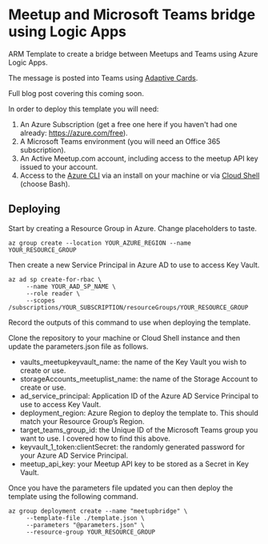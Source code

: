 # Meetup and Microsoft Teams bridge using Logic Apps

ARM Template to create a bridge between Meetups and Teams using Azure Logic Apps.

The message is posted into Teams using [Adaptive Cards](https://adaptivecards.io/).

Full blog post covering this coming soon.

In order to deploy this template you will need:

1. An Azure Subscription (get a free one here if you haven't had one already: https://azure.com/free).
2. A Microsoft Teams environment (you will need an Office 365 subscription).
3. An Active Meetup.com account, including access to the meetup API key issued to your account.
4. Access to the [Azure CLI](https://docs.microsoft.com/en-us/cli/azure/install-azure-cli?view=azure-cli-latest) via an install on your machine or via [Cloud Shell](https://shell.azure.com/) (choose Bash).

## Deploying

Start by creating a Resource Group in Azure. Change placeholders to taste.

```
az group create --location YOUR_AZURE_REGION --name YOUR_RESOURCE_GROUP
```

Then create a new Service Principal in Azure AD to use to access Key Vault.

```
az ad sp create-for-rbac \
     --name YOUR_AAD_SP_NAME \
     --role reader \
     --scopes /subscriptions/YOUR_SUBSCRIPTION/resourceGroups/YOUR_RESOURCE_GROUP
```

Record the outputs of this command to use when deploying the template.

Clone the repository to your machine or Cloud Shell instance and then update the parameters.json file as follows.

- vaults_meetupkeyvault_name: the name of the Key Vault you wish to create or use.
- storageAccounts_meetuplist_name: the name of the Storage Account to create or use.
- ad_service_principal: Application ID of the Azure AD Service Principal to use to access Key Vault.
- deployment_region: Azure Region to deploy the template to. This should match your Resource Group’s Region.
- target_teams_group_id: the Unique ID of the Microsoft Teams group you want to use. I covered how to find this above.
- keyvault_1_token:clientSecret: the randomly generated password for your Azure AD Service Principal.
- meetup_api_key: your Meetup API key to be stored as a Secret in Key Vault.

Once you have the parameters file updated you can then deploy the template using the following command.

```
az group deployment create --name "meetupbridge" \
     --template-file ./template.json \
     --parameters "@parameters.json" \
     --resource-group YOUR_RESOURCE_GROUP
```
